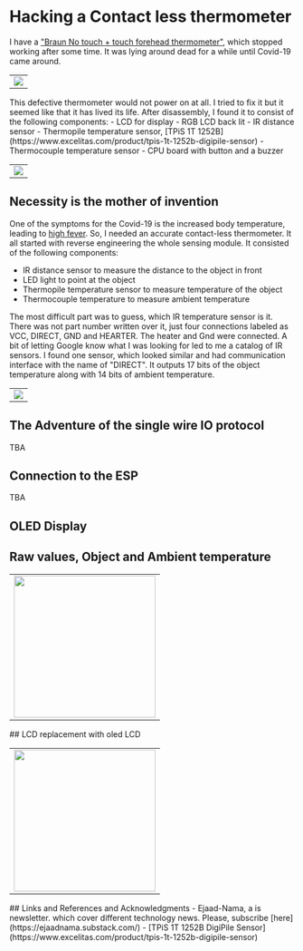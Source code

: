 # Hacking a Contact less thermometer
I have a ["Braun No touch + touch forehead thermometer"](https://www.braunhealthcare.com/za_en/thermometers/forehead/braun-no-touch-forehead), which stopped working after some time. It was lying around dead for a while until Covid-19 came around.
<table>
  <tr>
    <td>
      <img src="images/braun_thermometer.jpg">
    </td>
  </tr>
</table>
This defective thermometer would not power on at all. I tried to fix it but it seemed like that it has lived its life. After disassembly, I found it to consist of the following components: 
- LCD for display
- RGB LCD back lit
- IR distance sensor
- Thermopile temperature sensor, [TPiS 1T 1252B](https://www.excelitas.com/product/tpis-1t-1252b-digipile-sensor) 
- Thermocouple temperature sensor
- CPU board with button and a buzzer

<table>
  <tr>
    <td>
      <img src="images/braun_thermo_open.jpg">
    </td>
  </tr>
</table>

## Necessity is the mother of invention
One of the symptoms for the Covid-19 is the increased body temperature, leading to [high fever](https://www.who.int/health-topics/coronavirus#tab=tab_3). So, I needed an accurate contact-less thermometer. 
It all started with reverse engineering the whole sensing module. It consisted of the following components:
- IR distance sensor to measure the distance to the object in front
- LED light to point at the object
- Thermopile temperature sensor to measure temperature of the object
- Thermocouple temperature to measure ambient temperature 

The most difficult part was to guess, which IR temperature sensor is it. There was not part number written over it, just four connections labeled as VCC, DIRECT, GND and HEARTER. The heater and Gnd were connected. A bit of letting Google know what I was looking for led to me a catalog of IR sensors.  I found one sensor, which looked similar and had communication interface with the name of "DIRECT". It outputs 17 bits of the object temperature along with 14 bits of ambient temperature. 
<table>
  <tr>
    <td>
      <img src="images/ProductPhoto-TPiS-1T-1252B-DigiPile.jpg">
    </td>
  </tr>
</table>

## The Adventure of the single wire IO protocol
TBA

## Connection to the ESP
TBA
## OLED Display 
## Raw values, Object and Ambient temperature
<table>
  <tr>
    <td>
      <img src="images/Graph.png" | width="250">
    </td>
  </tr>
</table>
## LCD replacement with oled LCD
<table>
  <tr>
    <td>
      <img src="images/complete.jpg" | width="250">
    </td>
  </tr>
</table>
## Links and References and Acknowledgments
- Ejaad-Nama, a is newsletter. which cover different technology news. Please, subscribe [here](https://ejaadnama.substack.com/)
- [TPiS 1T 1252B DigiPile Sensor](https://www.excelitas.com/product/tpis-1t-1252b-digipile-sensor) 